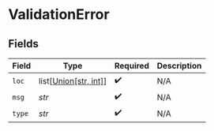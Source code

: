 # ValidationError


## Fields

| Field                                                              | Type                                                               | Required                                                           | Description                                                        |
| ------------------------------------------------------------------ | ------------------------------------------------------------------ | ------------------------------------------------------------------ | ------------------------------------------------------------------ |
| `loc`                                                              | list[[Union[str, int]](../../models/errors/validationerrorloc.md)] | :heavy_check_mark:                                                 | N/A                                                                |
| `msg`                                                              | *str*                                                              | :heavy_check_mark:                                                 | N/A                                                                |
| `type`                                                             | *str*                                                              | :heavy_check_mark:                                                 | N/A                                                                |